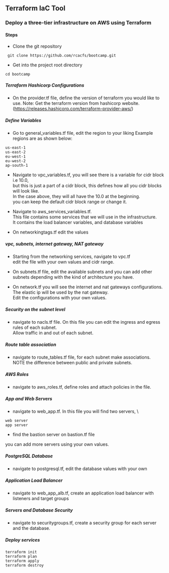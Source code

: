## Terraform IaC Tool

### Deploy a three-tier infrastructure on AWS using Terraform

#### Steps
- Clone the git repository

``` git clone https://github.com/rcacfs/bootcamp.git```

- Get into the project root directory

``` cd bootcamp ```

##### Terraform Hashicorp Configurations
- On the provider.tf file, define the version of terraform you would like to use.
Note: Get the terraform version from hashicorp website. (https://releases.hashicorp.com/terraform-provider-aws/)

##### Define Variables
- Go to general_variables.tf file, edit the region to your liking
Example regions are as shown below:
```
us-east-1
us-east-2
eu-west-1
eu-west-2
ap-south-1
```

- Navigate to vpc_variables.tf, you will see there is a variable for cidr block i.e 10.0, \
but this is just a part of a cidr block, this defines how all you cidr blocks will look like. \
In the case above, they will all have the 10.0 at the beginning. \
you can keep the default cidr block range or change it.

- Navigate to aws_services_variables.tf.\
 This file contains some services that we will use in the infrastructure. \
 It contains the load balancer variables, and database variables

- On networkingtags.tf edit the values

##### vpc, subnets, internet gateway, NAT gateway
- Starting from the networking services, navigate to vpc.tf \
edit the file with your own values and cidr range.

- On subnets.tf file, edit the available subnets and you can add other subnets depending with the kind of architecture you have.

- On network.tf you will see the internet and nat gateways configurations. \
The elastic ip will be used by the nat gateway. \
Edit the configurations with your own values.

##### Security on the subnet level
- navigate to nacls.tf file. On this file you can edit the ingress and egress rules of each subnet.\
 Allow traffic in and out of each subnet.

##### Route table association
- navigate to route_tables.tf file, for each subnet make associations. \
NOTE the difference between public and private subnets.

##### AWS Roles
- navigate to aws_roles.tf, define roles and attach policies in the file.

##### App and Web Servers
- navigate to web_app.tf. In this file you will find two servers, \
```
web server
app server
```
- find the bastion server on bastion.tf file

you can add more servers using your own values.

##### PostgreSQL Database
- navigate to postgresql.tf, edit the database values with your own

##### Application Load Balancer
- navigate to web_app_alb.tf, create an application load balancer with listeners and target groups

##### Servers and Database Security
- navigate to securitygroups.tf, create a security group for each server and the database.


##### Deploy services
```
terraform init
terraform plan
terraform apply
terraform destroy
```

